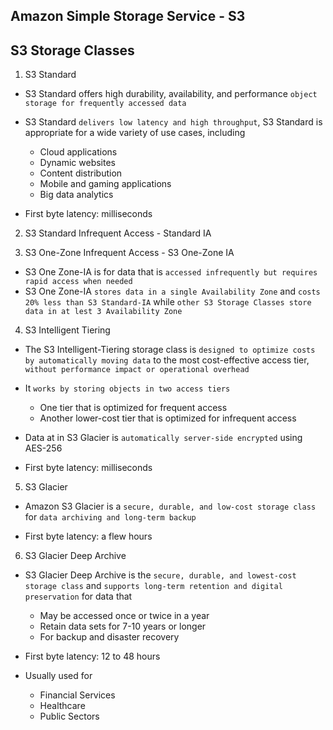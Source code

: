 ## Amazon Simple Storage Service - S3

## S3 Storage Classes

1. S3 Standard

- S3 Standard offers high durability, availability, and performance `object storage for frequently accessed data`

- S3 Standard `delivers low latency and high throughput`, S3 Standard is appropriate for a wide variety of use cases, including

  - Cloud applications
  - Dynamic websites
  - Content distribution
  - Mobile and gaming applications
  - Big data analytics

- First byte latency: milliseconds

2. S3 Standard Infrequent Access - Standard IA

3. S3 One-Zone Infrequent Access - S3 One-Zone IA

- S3 One Zone-IA is for data that is `accessed infrequently but requires rapid access when needed`
- S3 One Zone-IA `stores data in a single Availability Zone` and `costs 20% less than S3 Standard-IA` while `other S3 Storage Classes store data in at lest 3 Availability Zone`

4. S3 Intelligent Tiering

- The S3 Intelligent-Tiering storage class is `designed to optimize costs by automatically moving data` to the most cost-effective access tier, `without performance impact or operational overhead`

- It `works by storing objects in two access tiers`

  - One tier that is optimized for frequent access
  - Another lower-cost tier that is optimized for infrequent access

- Data at in S3 Glacier is `automatically server-side encrypted` using AES-256

- First byte latency: milliseconds

5. S3 Glacier

- Amazon S3 Glacier is a `secure, durable, and low-cost storage class` for `data archiving and long-term backup`

- First byte latency: a flew hours

6. S3 Glacier Deep Archive

- S3 Glacier Deep Archive is the `secure, durable, and lowest-cost storage class` and `supports long-term retention and digital preservation` for data that

  - May be accessed once or twice in a year
  - Retain data sets for 7-10 years or longer
  - For backup and disaster recovery

- First byte latency: 12 to 48 hours

- Usually used for
  - Financial Services
  - Healthcare
  - Public Sectors
